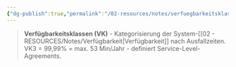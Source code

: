 ```yaml
---
{"dg-publish":true,"permalink":"/02-resources/notes/verfuegbarkeitsklassen/","tags":["sicherheit/it-sicherheit","verfügbarkeit/kategorien"],"noteIcon":"","updated":"2025-09-27T01:32:44.254+02:00"}
---
```


>**Verfügbarkeitsklassen (VK)** - Kategorisierung der System-[[02 - RESOURCES/Notes/Verfügbarkeit\|Verfügbarkeit]] nach Ausfallzeiten.
VK3 = 99,99% = max. 53 Min/Jahr - definiert Service-Level-Agreements.